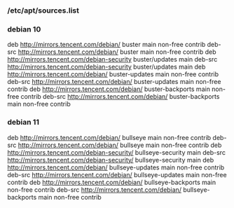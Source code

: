 ### /etc/apt/sources.list

### debian 10
deb http://mirrors.tencent.com/debian/ buster main non-free contrib
deb-src http://mirrors.tencent.com/debian/ buster main non-free contrib
deb http://mirrors.tencent.com/debian-security buster/updates main
deb-src http://mirrors.tencent.com/debian-security buster/updates main
deb http://mirrors.tencent.com/debian/ buster-updates main non-free contrib
deb-src http://mirrors.tencent.com/debian/ buster-updates main non-free contrib
deb http://mirrors.tencent.com/debian/ buster-backports main non-free contrib
deb-src http://mirrors.tencent.com/debian/ buster-backports main non-free contrib



### debian 11
deb http://mirrors.tencent.com/debian/ bullseye main non-free contrib
deb-src http://mirrors.tencent.com/debian/ bullseye main non-free contrib
deb http://mirrors.tencent.com/debian-security/ bullseye-security main
deb-src http://mirrors.tencent.com/debian-security/ bullseye-security main
deb http://mirrors.tencent.com/debian/ bullseye-updates main non-free contrib
deb-src http://mirrors.tencent.com/debian/ bullseye-updates main non-free contrib
deb http://mirrors.tencent.com/debian/ bullseye-backports main non-free contrib
deb-src http://mirrors.tencent.com/debian/ bullseye-backports main non-free contrib
